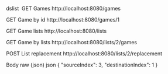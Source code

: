 dslist
﻿
GET
Games
http://localhost:8080/games

GET
Game by id
http://localhost:8080/games/1

GET
Game lists
http://localhost:8080/lists

GET
Game by lists
http://localhost:8080/lists/2/games

POST
List replacement
http://localhost:8080/lists/2/replacement

Body
raw (json)
json
{
    "sourceIndex": 3,
    "destinationIndex": 1
}
